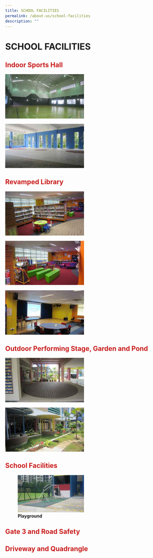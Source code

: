 ```yaml
---
title: SCHOOL FACILITIES
permalink: /about-us/school-facilities
description: ""
---
```

# SCHOOL FACILITIES
## <span style = "color: #c81b1b"> <b>Indoor Sports Hall</b> </span>

<img src="/images/About%20Us/School%20Facilities/tn_indoor_sports_hall_JPG_2.jpg"
     style="width:50%;">

<img src="/images/About%20Us/School%20Facilities/tn_covered%20basketball%20court_JPG_2.jpg"
     style="width:50%;">
		 
## <span style = "color: #c81b1b"> <b>Revamped Library</b> </span>

<img src="/images/About%20Us/School%20Facilities/tn_library_JPG_2.jpg"
     style="width:50%;">
		 
<img src="/images/About%20Us/School%20Facilities/tn_storeytelling%20corner_JPG_2.jpg"
     style="width:50%;">

<img src="/images/About%20Us/School%20Facilities/tn_stage_at_library_JPG_2.jpg"
     style="width:50%;">


## <span style = "color: #c81b1b"> <b>Outdoor Performing Stage, Garden and Pond</b> </span>

<img src="/images/About%20Us/School%20Facilities/tn_performing%20stage_JPG_2.jpg"
     style="width:50%;">
		 
<img src="/images/About%20Us/School%20Facilities/tn_pond_JPG_2.jpg"
     style="width:50%;">


## <span style = "color: #c81b1b"> <b>School Facilities</b></span>

<figure>
	 <img src="/images/About%20Us/School%20Facilities/tn_playground_JPG_2.jpg"
     style="width:50%;">
<figcaption>
	<strong> Playground</strong>
	</figcaption>
</figure>
	
## <span style = "color: #c81b1b"> <b>Gate 3 and Road Safety</b> </span>

## <span style = "color: #c81b1b"> <b>Driveway and Quadrangle</b> </span>